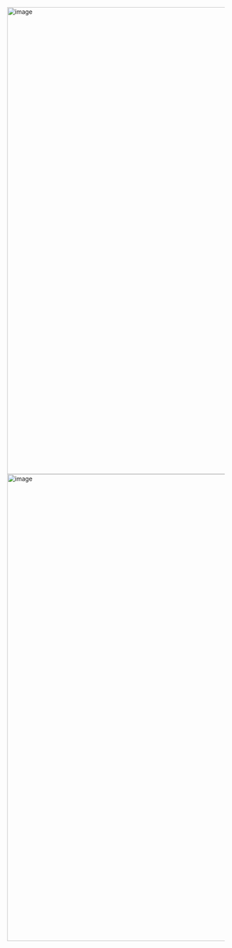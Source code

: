 

<img width="1916" height="1079" alt="image" src="https://github.com/user-attachments/assets/857569a9-af30-47bf-9d94-e12ea9dd5c90" />
<img width="1919" height="1079" alt="image" src="https://github.com/user-attachments/assets/19c4c849-072d-4260-9b38-350d1cc0faec" />
